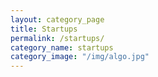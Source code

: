 ```yaml
---
layout: category_page
title: Startups
permalink: /startups/
category_name: startups
category_image: "/img/algo.jpg"
---
```


